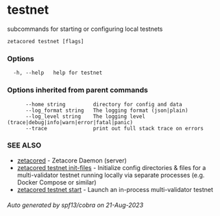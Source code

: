 # testnet

subcommands for starting or configuring local testnets

```
zetacored testnet [flags]
```

### Options

```
  -h, --help   help for testnet
```

### Options inherited from parent commands

```
      --home string         directory for config and data 
      --log_format string   The logging format (json|plain) 
      --log_level string    The logging level (trace|debug|info|warn|error|fatal|panic) 
      --trace               print out full stack trace on errors
```

### SEE ALSO

* [zetacored](zetacored.md)	 - Zetacore Daemon (server)
* [zetacored testnet init-files](zetacored_testnet_init-files.md)	 - Initialize config directories & files for a multi-validator testnet running locally via separate processes (e.g. Docker Compose or similar)
* [zetacored testnet start](zetacored_testnet_start.md)	 - Launch an in-process multi-validator testnet

###### Auto generated by spf13/cobra on 21-Aug-2023

